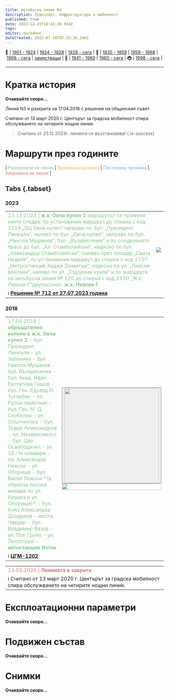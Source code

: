 ```yaml
---
title: Автобусна линия N3
description: Транспорт, инфраструктура и мобилност
published: true
date: 2023-12-21T14:41:20.934Z
tags: 
editor: markdown
dateCreated: 2022-07-20T07:25:26.246Z
---
```


🚋 | [1901 - 1924](/bg/public-transport/tram-routes-1901-1924) | [1924 - 1928](/bg/public-transport/tram-routes-1924-1928) | [1928 - сега](/bg/public-transport/tram-routes-1928-sega) | 🚌 | [1935 - 1959](/bg/public-transport/bus-routes-1935-1959) | [1959 - 1968](/bg/public-transport/bus-routes-1959-1968) | [1968 - сега](/bg/public-transport/bus-routes-1968-sega) | [заместващи](/bg/public-transport/bus-routes-replacement-services) | 🚎 | [1941 - 1960](/bg/public-transport/trolleybus-routes-1941-1960) | [1960 - сега](/bg/public-transport/trolleybus-routes-1960-sega) | 🚇 | [1998 - сега](/bg/public-transport/metro-routes) |

---

# Кратка история

**Очаквайте скоро…**

Линия N3 е разкрита на 17.04.2018 с решение на общинския съвет. 

Считано от 13 март 2020 г. Центърът за градска мобилност спира обслужването на четирите нощни линии.

> Считано от 23.12.2023г. линията се възстановява!
{.is-success}



# Маршрути през годините
| <span style="color:#81C784">Разкриване на линия</span> | <span style="color:#FFB74D">Временна промяна</span> | <span style="color:#64B5F6">Постоянна промяна</span> | <span style="color:#E57373">Закриване на линия</span> |

## Tabs {.tabset}

### 2023
<div class="table-responsive"><table style="width:100%"><tr>
<td><span style="color:#81C784">23.12.2023 |<b> ж.к. Овча купел 2</b> маршрутът се променя както следва: по установения маршрут до спирка с код 1219 „ОЦ Овча купел“ направо по бул. „Президент Линкълн“, наляво по бул. „Овча купел“, направо по бул. „Никола Мушанов“, бул. „Възкресение“ и по споделеното трасе до бул. „Ал. Стамболийски“, надясно по бул. „Александър Стамболийски“, наляво през площад „Света Неделя“, по установения маршрут до спирка с код 2107 „Метростанция Хаджи Димитър“, надясно по ул. „Левски вековен“, наляво по ул. „Тодорини кукли“ и по маршрута на автобусна линия № 120 до спирка с код 2430 „Ж.к. Левски Г“двупосочно. <b>ж.к. Левски Г</b></span><br></td>
<td><img src="https://drive.google.com/uc?id=1z2As2uM30poB--jlh4xo846JOGi-fMvi"></td></tr>
  <td colspan=2 >ℹ️ <a href="/bg/politics/sofia-council-decisions#%D1%80%D0%B5%D1%88%D0%B5%D0%BD%D0%B8%D0%B5-no-712-%D0%BE%D1%82-27072023-%D0%B3%D0%BE%D0%B4%D0%B8%D0%BD%D0%B0"><b>Решение № 712 от 27.07.2023 година</b></a></td></table></div>
  
  
### 2018
<table style="width:100%"><tr><td><span style="color:#81C784">17.04.2018 |<b> обръщателно колело в ж.к. Овча купел 2</b> - бул. Президент Линкълн - ул. Зеленика - бул. Никола Мушанов - бул. Възкресение - бул. Акад. Иван Евстатиев Гешов - бул. Ген. Едуард И. Тотлебен - пл. Руски паметник - бул. Ген. М. Д. Скобелев - ул. Опълченска - бул. Тодор Александров - пл. Независимост - бул. Цар Освободител - ул. 15-ти ноември - пл. Александър Невски - ул. Оборище - бул. Васил Левски *(в обратна посока минава по ул. Кракра и ул. Оборище)* - бул. Княз Александър Дондуков - моста Чавдар - бул. Владимир Вазов - ул. Поп Груйо - ул. Летоструй - <b>автостанция Изток</b></span><br></td><td rowspan="2"><div class="dropdown"><button class="imgbtn"><img src="https://drive.google.com/uc?id=1q4D_8Pi5po79Q2wWzidtSLb5Wr47SajW" width="300px"></button><div class="dropdown-content">
 <img src="
https://drive.google.com/uc?id=1q4D_8Pi5po79Q2wWzidtSLb5Wr47SajW" width="100%"></div></div></td></tr><tr><td>ℹ️ <b><a href="">ЦГМ-1202 </a></b></td></tr></table>
 
 
 <table style="width:100%"><tr><td><span style="color:#E57373">13.03.2020 |<b> Лиинията е закрита</b></span></td></tr><tr><td>ℹ️ <b><a href=""></a></b>Считано от 13 март 2020 г. Центърът за градска мобилност спира обслужването на четирите нощни линии.</td></tr></table>






# Експлоатационни параметри

**Очаквайте скоро…**

# **Подвижен състав**

**Очаквайте скоро…**

# Снимки

**Очаквайте скоро…**